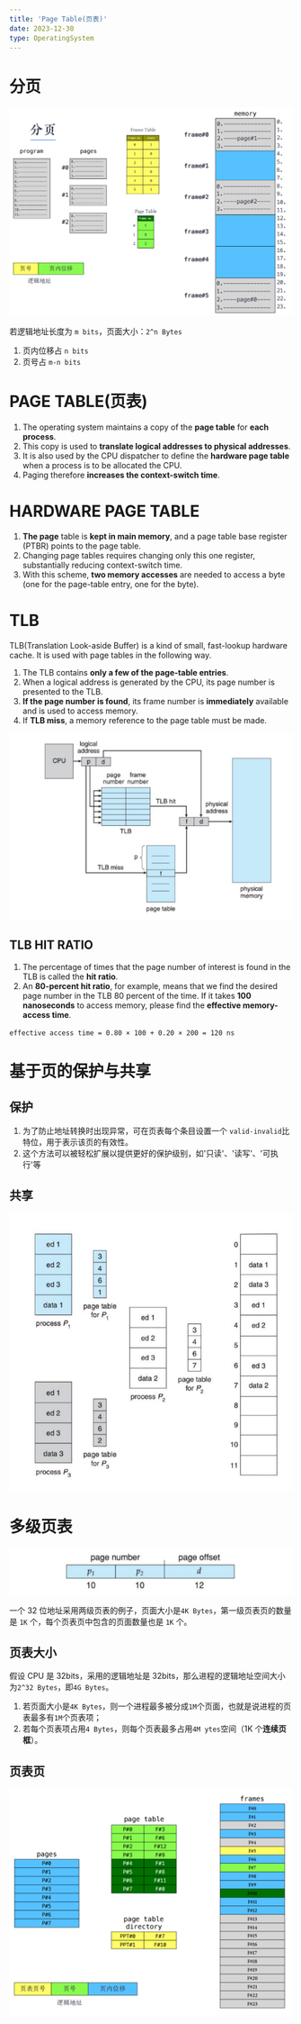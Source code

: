 ```yaml
---
title: 'Page Table(页表)'
date: 2023-12-30
type: OperatingSystem
---
```


# 分页

![分页](/public/images/os/13/paging.png)

若逻辑地址长度为 `m bits`，页面大小：`2^n Bytes`

1. 页内位移占 `n bits`
2. 页号占 `m-n bits`

# PAGE TABLE(页表)

1. The operating system maintains a copy of the **page table** for **each process**.
2. This copy is used to **translate logical addresses to physical addresses**.
3. It is also used by the CPU dispatcher to define the **hardware page table** when a process is to be allocated the CPU.
4. Paging therefore **increases the context-switch time**.

# HARDWARE PAGE TABLE

1. **The page** table is **kept in main memory**, and a page table base register (PTBR) points to the page table.
2. Changing page tables requires changing only this one register, substantially reducing context-switch time.
3. With this scheme, **two memory accesses** are needed to access a byte (one for the page-table entry, one for the byte).

# TLB

TLB(Translation Look-aside Buffer) is a kind of small, fast-lookup hardware cache. It is used with page tables in the following way.

1. The TLB contains **only a few of the page-table entries**.
2. When a logical address is generated by the CPU, its page number is presented to the TLB.
3. **If the page number is found**, its frame number is **immediately** available and is used to access memory.
4. If **TLB miss**, a memory reference to the page table must be made.

![TLB](/public/images/os/13/paging-with-tlb.png)

## TLB HIT RATIO

1. The percentage of times that the page number of interest is found in the TLB is called the **hit ratio**.
2. An **80-percent hit ratio**, for example, means that we find the desired page number in the TLB 80 percent of the time. If it takes **100 nanoseconds** to access memory, please find the **effective memory-access time**.

`effective access time = 0.80 × 100 + 0.20 × 200 = 120 ns`

# 基于页的保护与共享

## 保护

1. 为了防止地址转换时出现异常，可在页表每个条目设置一个 `valid-invalid`比特位，用于表示该页的有效性。
2. 这个方法可以被轻松扩展以提供更好的保护级别，如'只读'、'读写'、'可执行'等

## 共享

![共享](/public/images/os/13/share.png)

# 多级页表

![多级页表](/public/images/os/13/multilevel-page-table.png)

一个 32 位地址采用两级页表的例子，页面大小是`4K Bytes`，第一级页表页的数量是 `1K` 个，每个页表页中包含的页面数量也是 `1K` 个。

## 页表大小

假设 CPU 是 32bits，采用的逻辑地址是 32bits，那么进程的逻辑地址空间大小为`2^32 Bytes`，即`4G Bytes`。

1. 若页面大小是`4K Bytes`，则一个进程最多被分成`1M`个页面，也就是说进程的页表最多有`1M`个页表项；
2. 若每个页表项占用`4 Bytes`，则每个页表最多占用`4M ytes`空间（1K 个**连续页框**）。

## 页表页

![页表页](/public/images/os/13/page-table-page.png)
